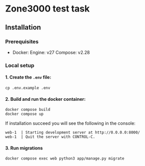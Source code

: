 # Zone3000 test task

## Installation

### Prerequisites

- Docker: Engine: v27 Compose: v2.28

### Local setup

#### 1. Create the `.env` file:

```
cp .env.example .env
```

#### 2. Build and run the docker container:

```
docker compose build
docker compose up
```

If installation succeed you will see the following in the console:
```
web-1  | Starting development server at http://0.0.0.0:8000/
web-1  | Quit the server with CONTROL-C.
```

#### 3. Run migrations 

```
docker compose exec web python3 app/manage.py migrate
```

